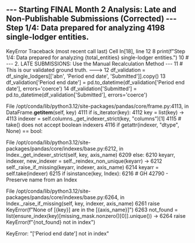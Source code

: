 --- Starting FINAL Month 2 Analysis: Late and Non-Publishable Submissions (Corrected) ---
Step 1/4: Data prepared for analyzing 4198 single-lodger entities.
---------------------------------------------------------------------------
KeyError                                  Traceback (most recent call last)
Cell In[18], line 12
      8 print(f"Step 1/4: Data prepared for analyzing {total_entities} single-lodger entities.")
     10 # --- 2. LATE SUBMISSIONS: Use the Manual Recalculation Method ---
     11 # This is our validated ground truth.
---> 12 df_validation = df_single_lodgers[['abn', 'Period end date', 'Submitted']].copy()
     13 df_validation['Period end date'] = pd.to_datetime(df_validation['Period end date'], errors='coerce')
     14 df_validation['Submitted'] = pd.to_datetime(df_validation['Submitted'], errors='coerce')

File /opt/conda/lib/python3.12/site-packages/pandas/core/frame.py:4113, in DataFrame.__getitem__(self, key)
   4111     if is_iterator(key):
   4112         key = list(key)
-> 4113     indexer = self.columns._get_indexer_strict(key, "columns")[1]
   4115 # take() does not accept boolean indexers
   4116 if getattr(indexer, "dtype", None) == bool:

File /opt/conda/lib/python3.12/site-packages/pandas/core/indexes/base.py:6212, in Index._get_indexer_strict(self, key, axis_name)
   6209 else:
   6210     keyarr, indexer, new_indexer = self._reindex_non_unique(keyarr)
-> 6212 self._raise_if_missing(keyarr, indexer, axis_name)
   6214 keyarr = self.take(indexer)
   6215 if isinstance(key, Index):
   6216     # GH 42790 - Preserve name from an Index

File /opt/conda/lib/python3.12/site-packages/pandas/core/indexes/base.py:6264, in Index._raise_if_missing(self, key, indexer, axis_name)
   6261     raise KeyError(f"None of [{key}] are in the [{axis_name}]")
   6263 not_found = list(ensure_index(key)[missing_mask.nonzero()[0]].unique())
-> 6264 raise KeyError(f"{not_found} not in index")

KeyError: "['Period end date'] not in index"
